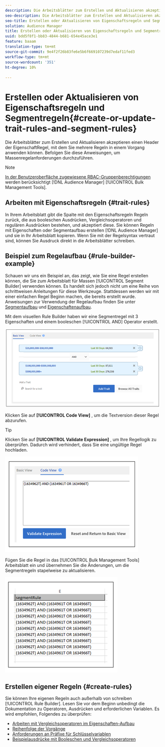 ```yaml
---
description: Die Arbeitsblätter zum Erstellen und Aktualisieren akzeptieren einen Header der EigenschaftRegel, mit dem Sie mehrere Regeln in einem Vorgang anwenden können. Befolgen Sie diese Anweisungen, um Massenregelanforderungen durchzuführen.
seo-description: Die Arbeitsblätter zum Erstellen und Aktualisieren akzeptieren einen Header der EigenschaftRegel, mit dem Sie mehrere Regeln in einem Vorgang anwenden können. Befolgen Sie diese Anweisungen, um Massenregelanforderungen durchzuführen.
seo-title: Erstellen oder Aktualisieren von Eigenschaftsregeln und Segmentregeln
solution: Audience Manager
title: Erstellen oder Aktualisieren von Eigenschaftsregeln und Segmentregeln
uuid: bdd5f8f1-bb83-4844-b681-654e45ace3e1
feature: baaam
translation-type: tm+mt
source-git-commit: 9e4f2f26b83fe6e5b6f669107239d7edaf11fed3
workflow-type: tm+mt
source-wordcount: '351'
ht-degree: 10%

---
```



# Erstellen oder Aktualisieren von Eigenschaftsregeln und Segmentregeln{#create-or-update-trait-rules-and-segment-rules}

Die Arbeitsblätter zum Erstellen und Aktualisieren akzeptieren einen Header der EigenschaftRegel, mit dem Sie mehrere Regeln in einem Vorgang anwenden können. Befolgen Sie diese Anweisungen, um Massenregelanforderungen durchzuführen.

<!-- 

<p>c_bulk_rules.xml </p>

 -->

>[!NOTE]
>
>[In der Benutzeroberfläche zugewiesene RBAC-Gruppenberechtigungen](../../features/administration/administration-overview.md) werden berücksichtigt [!DNL Audience Manager] [!UICONTROL Bulk Management Tools].

## Arbeiten mit Eigenschaftsregeln {#trait-rules}

In Ihrem Arbeitsblatt gibt die Spalte mit den Eigenschaftsregeln Regeln zurück, die aus booleschen Ausdrücken, Vergleichsoperatoren und regulären Ausdrücken bestehen, und akzeptiert diese. Sie können Regeln mit Eigenschaften oder Segmentaufbau erstellen [!DNL Audience Manager] und sie in Ihr Arbeitsblatt kopieren. Wenn Sie mit der Regelsyntax vertraut sind, können Sie Ausdruck direkt in die Arbeitsblätter schreiben.

## Beispiel zum Regelaufbau {#rule-builder-example}

Schauen wir uns ein Beispiel an, das zeigt, wie Sie eine Regel erstellen können, die Sie zum Arbeitsblatt für Massen [!UICONTROL Segment Builder] verwenden können. Es handelt sich jedoch nicht um eine Reihe von schrittweisen Anleitungen für diese Werkzeuge. Stattdessen werden wir mit einer einfachen Regel Beginn machen, die bereits erstellt wurde. Anweisungen zur Verwendung der Regelaufbau finden Sie unter [Segmentaufbau](../../features/segments/segment-builder.md) und [Eigenschaftenaufbau](../../features/traits/about-trait-builder.md).

Mit dem visuellen Rule Builder haben wir eine Segmentregel mit 3 Eigenschaften und einem booleschen [!UICONTROL AND] Operator erstellt.

![](assets/visualrule.png)

Klicken Sie auf **[!UICONTROL Code View]** , um die Textversion dieser Regel abzurufen.

>[!TIP]
>
>Klicken Sie auf **[!UICONTROL Validate Expression]** , um Ihre Regellogik zu überprüfen. Dadurch wird verhindert, dass Sie eine ungültige Regel hochladen.

![](assets/coderule.png)

Fügen Sie die Regel in das [!UICONTROL Bulk Management Tools] Arbeitsblatt ein und übernehmen Sie die Änderungen, um die Segmentregeln stapelweise zu aktualisieren.

![](assets/segmentrule.png)

## Erstellen eigener Regeln {#create-rules}

Sie können Ihre eigenen Regeln auch außerhalb von schreiben [!UICONTROL Rule Builder]. Lesen Sie vor dem Beginn unbedingt die Dokumentation zu Operatoren, Ausdrücken und erforderlichen Variablen. Es wird empfohlen, Folgendes zu überprüfen:

* [Arbeiten mit Vergleichsoperatoren im Eigenschaften-Aufbau](../../features/traits/trait-comparison-operators.md)
* [Reihenfolge der Vorgänge](../../features/traits/trait-operator-precedence.md)
* [Anforderungen an Präfixe für Schlüsselvariablen](../../features/traits/trait-variable-prefixes.md)
* [Beispielausdrücke mit Booleschen und Vergleichsoperatoren](../../features/traits/trait-expression-samples.md)

